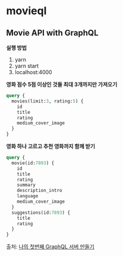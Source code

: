 # movieql

## Movie API with GraphQL

**실행 방법**

1. yarn
2. yarn start
3. localhost:4000

**영화 점수 5점 이상인 것들 최대 3개까지만 가져오기**

```graphql
query {
  movies(limit:3, rating:5) {
    id
    title
    rating
    medium_cover_image
  }
}
```

**영화 하나 고르고 추천 영화까지 함께 받기**

```graphql
query {
  movie(id:7893) {
    id
    title
    rating
    summary
    description_intro
    language
    medium_cover_image
  }
  suggestions(id:7893) {
    title
    rating
  }
}
```

출처: [나의 첫번째 GraphQL 서버 만들기](https://www.youtube.com/watch?v=3PZGW5Iwtv4&list=PL7jH19IHhOLOpU_yAYzCO4iQNvdou1AnK)
